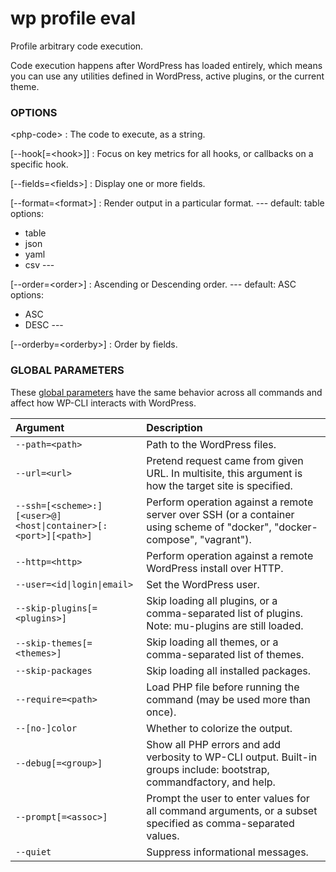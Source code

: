 # wp profile eval

Profile arbitrary code execution.

Code execution happens after WordPress has loaded entirely, which means you can use any utilities defined in WordPress, active plugins, or the current theme.

### OPTIONS

&lt;php-code&gt;
: The code to execute, as a string.

[\--hook[=&lt;hook&gt;]]
: Focus on key metrics for all hooks, or callbacks on a specific hook.

[\--fields=&lt;fields&gt;]
: Display one or more fields.

[\--format=&lt;format&gt;]
: Render output in a particular format.
\---
default: table
options:
  - table
  - json
  - yaml
  - csv
\---

[\--order=&lt;order&gt;]
: Ascending or Descending order.
\---
default: ASC
options:
  - ASC
  - DESC
\---

[\--orderby=&lt;orderby&gt;]
: Order by fields.

### GLOBAL PARAMETERS

These [global parameters](https://make.wordpress.org/cli/handbook/config/) have the same behavior across all commands and affect how WP-CLI interacts with WordPress.

| **Argument**    | **Description**              |
|:----------------|:-----------------------------|
| `--path=<path>` | Path to the WordPress files. |
| `--url=<url>` | Pretend request came from given URL. In multisite, this argument is how the target site is specified. |
| `--ssh=[<scheme>:][<user>@]<host\|container>[:<port>][<path>]` | Perform operation against a remote server over SSH (or a container using scheme of "docker", "docker-compose", "vagrant"). |
| `--http=<http>` | Perform operation against a remote WordPress install over HTTP. |
| `--user=<id\|login\|email>` | Set the WordPress user. |
| `--skip-plugins[=<plugins>]` | Skip loading all plugins, or a comma-separated list of plugins. Note: mu-plugins are still loaded. |
| `--skip-themes[=<themes>]` | Skip loading all themes, or a comma-separated list of themes. |
| `--skip-packages` | Skip loading all installed packages. |
| `--require=<path>` | Load PHP file before running the command (may be used more than once). |
| `--[no-]color` | Whether to colorize the output. |
| `--debug[=<group>]` | Show all PHP errors and add verbosity to WP-CLI output. Built-in groups include: bootstrap, commandfactory, and help. |
| `--prompt[=<assoc>]` | Prompt the user to enter values for all command arguments, or a subset specified as comma-separated values. |
| `--quiet` | Suppress informational messages. |
